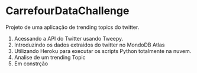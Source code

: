 # CarrefourDataChallenge

Projeto de uma aplicação de trending topics do twitter.

1. Acessando a API do Twitter usando Tweepy.
2. Introduzindo os dados extraidos do twitter no MondoDB Atlas
3. Utilizando Heroku para executar os scripts Python totalmente na nuvem.
4. Analise de um trending Topic
5. Em constrção
